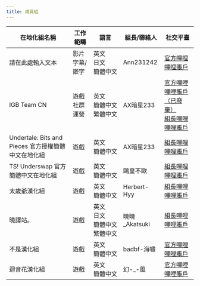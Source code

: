 ```yaml
---
title: 成員組
---
```

|在地化組名稱|工作範疇|<div style="width:64px">語言</div>|組長/聯絡人|社交平臺|
|-|-|-|-|-|
請在此處輸入文本|影片字幕/嵌字|英文<br>日文<br>簡體中文|Ann231242|[官方嗶哩嗶哩賬戶](https://space.bilibili.com/690124338)
IGB Team CN|遊戲<br>社群運營|英文<br>簡體中文<br>繁體中文|AX暗星233|[官方嗶哩嗶哩賬戶（已廢棄）](https://space.bilibili.com/1603675278)<br>[組長嗶哩嗶哩賬戶](https://space.bilibili.com/443074427)
Undertale: Bits and Pieces 官方授權簡體中文在地化組|遊戲|英文<br>簡體中文|AX暗星233|[組長嗶哩嗶哩賬戶](https://space.bilibili.com/443074427)
TS! Underswap 官方簡體中文在地化組|遊戲|英文<br>簡體中文|鷗皇不歐|[組長嗶哩嗶哩賬戶](https://space.bilibili.com/277750632)
太歲爺漢化組|遊戲|英文<br>簡體中文|Herbert-Hyy|[組長嗶哩嗶哩賬戶](https://space.bilibili.com/315533705)
曉譯站。|遊戲|英文<br>日文<br>簡體中文<br>繁體中文|曉曉\_Akatsuki|[組長嗶哩嗶哩賬戶](https://space.bilibili.com/666697564)
不是漢化組|遊戲|英文<br>簡體中文|badbf-海嘯|[官方嗶哩嗶哩賬戶](https://space.bilibili.com/1181638202)
迴音花漢化組|遊戲|英文<br>簡體中文|幻-\_-風|[官方嗶哩嗶哩賬戶](https://space.bilibili.com/3546677436745907)